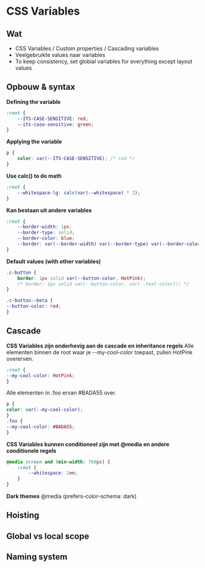 # CSS Variables
## Wat

 - CSS Variables / Custom properties / Cascading variables
 - Veelgebruikte values naar variables
 - To keep consistency, set globial variables for everything except layout values

## Opbouw & syntax
**Defining the variable**
```css
:root {
	--ITS-CASE-SENSITIVE: red;
	--its-case-sensitive: green;
}
```

**Applying the variable**
```css
p {
	color: var(--ITS-CASE-SENSITIVE); /* red */
}
```

**Use calc() to do math**
```css
:root {
	--whitespace-lg: calc(var(--whitespace) * 2);
}
```

**Kan bestaan uit andere variables**
```css
:root {
	--border-width: 1px;
	--border-type: solid;
	--border-color: blue;
	--border: var(--border-width) var(--border-type) var(--border-color);
}
```

**Default values (with other variables)**
```css
.c-button {
	border: 1px solid var(--button-color, HotPink);
	/* border: 1px solid var(--button-color, var(--text-color)); */
}

.c-button--beta {
--button-color: red;
}
```

## Cascade
**CSS Variables zijn onderhevig aan de cascade en inheritance regels**
Alle elementen binnen de root waar je --my-cool-color toepast, zullen HotPink overerven.
```css
:root {
--my-cool-color: HotPink;
}
```
Alle elementen in .foo ervan #BADA55 over.
```css
p {
color: var(--my-cool-color);
}
.foo {
--my-cool-color: #BADA55;
}
```
**CSS Variables kunnen conditioneel zijn met @media en andere conditionele regels**
```css
@media screen and (min-width: 768px) {
	:root {
		--whitespace: 2em;
	}
}
```
**Dark themes**
@media (prefers-color-schema: dark)

## Hoisting

## Global vs local scope

## Naming system

<!--stackedit_data:
eyJoaXN0b3J5IjpbMTI3Mzg1MjAxMywtODk1ODMxMzg2LC0xNz
kxODcxMTMzLDk3MTMwMTgzNSwxNDMzMzAxMDUsNzMwOTk4MTE2
XX0=
-->